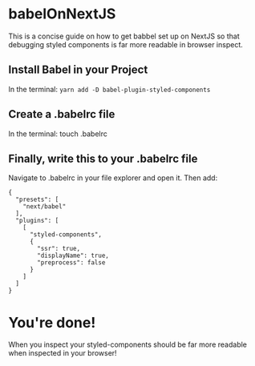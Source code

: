 # babelOnNextJS

This is a concise guide on how to get babbel set up on NextJS so that debugging styled components is far more readable in browser inspect.

## Install Babel in your Project 

In the terminal:
```yarn add -D babel-plugin-styled-components```

## Create a .babelrc file

In the terminal:
touch .babelrc

## Finally, write this to your .babelrc file

Navigate to .babelrc in your file explorer and open it. Then add:
```
{
  "presets": [
    "next/babel"
  ],
  "plugins": [
    [
      "styled-components",
      {
        "ssr": true,
        "displayName": true,
        "preprocess": false
      }
    ]
  ]
}
```

# You're done!

When you inspect your styled-components should be far more readable when inspected in your browser!

